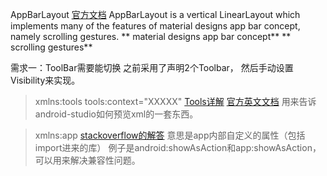 

AppBarLayout
[官方文档](http://developer.android.com/reference/android/support/design/widget/AppBarLayout.html)
AppBarLayout is a vertical LinearLayout which implements many of the features of material designs app bar concept, namely scrolling gestures.
** material designs app bar concept**
** scrolling gestures**


需求一：ToolBar需要能切换
之前采用了声明2个Toolbar，
然后手动设置Visibility来实现。


>xmlns:tools
>tools:context="XXXXX"
[Tools详解](http://www.jcodecraeer.com/a/anzhuokaifa/androidkaifa/2015/0309/2567.html)
[官方英文文档](http://tools.android.com/tech-docs/tools-attributes)
用来告诉android-studio如何预览xml的一套东西。


>xmlns:app
[stackoverflow的解答](http://stackoverflow.com/questions/26692233/what-is-the-app-android-xml-namespace)
意思是app内部自定义的属性（包括import进来的库）
例子是android:showAsAction和app:showAsAction，可以用来解决兼容性问题。